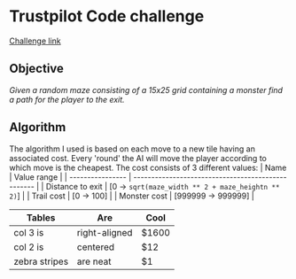 # Trustpilot Code challenge
[Challenge link](https://ponychallenge.trustpilot.com/index.html)

## Objective
*Given a random maze consisting of a 15x25 grid containing a monster find a path for the player to the exit.*

## Algorithm
The algorithm I used is based on each move to a new tile having an associated cost. Every 'round' the AI will move the player according to which move is the cheapest.
The cost consists of 3 different values:
| Name             | Value range                                        |
| ---------------- | -------------------------------------------------- |
| Distance to exit | [0 -> `sqrt(maze_width ** 2 + maze_heightn ** 2)`] |
| Trail cost       | [0 -> 100]                                         |
| Monster cost     | [999999 -> 999999]                                 |


| Tables        | Are           | Cool  |
| ------------- | ------------- | ----- |
| col 3 is      | right-aligned | $1600 |
| col 2 is      | centered      |   $12 |
| zebra stripes | are neat      |    $1 |
